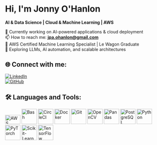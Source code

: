 # Hi, I'm Jonny O'Hanlon

**AI & Data Science | Cloud & Machine Learning | AWS**

🔭 Currently working on AI-powered applications & cloud deployment  
📫 How to reach me: **jpa.ohanlon@gmail.com** <br>
🧠 AWS Certified Machine Learning Specialist | Le Wagon Graduate  
🤖 Exploring LLMs, AI automation, and scalable architectures  

## 🌐 Connect with me:
[![LinkedIn](https://img.shields.io/badge/LinkedIn-0A66C2?style=for-the-badge&logo=linkedin&logoColor=white)](https://www.linkedin.com/in/jonathan-ohanlon/)  
[![GitHub](https://img.shields.io/badge/GitHub-181717?style=for-the-badge&logo=github&logoColor=white)](https://github.com/JonnyPOH)  

## 🛠️ Languages and Tools:
<p align="left">
    <img src="https://upload.wikimedia.org/wikipedia/commons/9/93/Amazon_Web_Services_Logo.svg" alt="AWS" width="50" height="30"/>
    <img src="https://cdn.jsdelivr.net/gh/devicons/devicon/icons/bash/bash-original.svg" alt="Bash" width="50" height="50"/>
    <img src="https://cdn.jsdelivr.net/gh/devicons/devicon/icons/circleci/circleci-plain.svg" alt="CircleCI" width="50" height="50"/>
    <img src="https://cdn.jsdelivr.net/gh/devicons/devicon/icons/docker/docker-original.svg" alt="Docker" width="50" height="50"/>
    <img src="https://cdn.jsdelivr.net/gh/devicons/devicon/icons/git/git-original.svg" alt="Git" width="50" height="50"/>
    <img src="https://cdn.jsdelivr.net/gh/devicons/devicon/icons/opencv/opencv-original.svg" alt="OpenCV" width="50" height="50"/>
    <img src="https://cdn.jsdelivr.net/gh/devicons/devicon/icons/pandas/pandas-original.svg" alt="Pandas" width="50" height="50"/>
    <img src="https://cdn.jsdelivr.net/gh/devicons/devicon/icons/postgresql/postgresql-original.svg" alt="PostgreSQL" width="50" height="50"/>
    <img src="https://cdn.jsdelivr.net/gh/devicons/devicon/icons/python/python-original.svg" alt="Python" width="50" height="50"/>
    <img src="https://cdn.jsdelivr.net/gh/devicons/devicon/icons/pytorch/pytorch-original.svg" alt="PyTorch" width="50" height="50"/>
    <img src="https://cdn.jsdelivr.net/gh/devicons/devicon/icons/scikitlearn/scikitlearn-original.svg" alt="Scikit-Learn" width="50" height="50"/>
    <img src="https://cdn.jsdelivr.net/gh/devicons/devicon/icons/tensorflow/tensorflow-original.svg" alt="TensorFlow" width="50" height="50"/>
</p>
